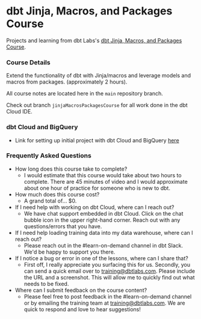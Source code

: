 # dbt Jinja, Macros, and Packages Course

Projects and learning from dbt Labs's [dbt Jinja, Macros, and Packages Course](https://learn.getdbt.com/courses/refactoring-sql-for-modularity).

### Course Details

Extend the functionality of dbt with Jinja/macros and leverage models and macros from packages. (approximately 2 hours).

All course notes are located here in the `main` repository branch.

Check out branch `jinjaMacrosPackagesCourse` for all work done in the dbt Cloud IDE.

### dbt Cloud and BigQuery
- Link for setting up initial project with dbt Cloud and BigQuery [here](https://docs.getdbt.com/guides/bigquery?step=1)

### Frequently Asked Questions
- How long does this course take to complete?
  - I would estimate that this course would take about two hours to complete. There are 45 minutes of video and I would approximate about one hour of practice for someone who is new to dbt.
- How much does this course cost?
  - A grand total of… $0.
- If I need help with working on dbt Cloud, where can I reach out?
  - We have chat support embedded in dbt Cloud. Click on the chat bubble icon in the upper right-hand corner. Reach out with any questions/errors that you have.
- If I need help loading training data into my data warehouse, where can I reach out?
  - Please reach out in the #learn-on-demand channel in dbt Slack. We'd be happy to support you there.
- If I notice a bug or error in one of the lessons, where can I share that?
  - First off, I really appreciate you surfacing this for us. Secondly, you can send a quick email over to training@dbtlabs.com. Please include the URL and a screenshot. This will allow me to quickly find out what needs to be fixed.
- Where can I submit feedback on the course content?
  - Please feel free to post feedback in the #learn-on-demand channel or by emailing the training team at training@dbtlabs.com. We are quick to respond and love to hear suggestions!